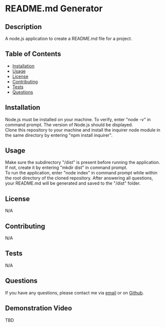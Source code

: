 # README.md Generator

## Description

A node.js application to create a README.md file for a project.

## Table of Contents

* [Installation](#installation)
* [Usage](#usage)
* [License](#license)
* [Contributing](#contributing)
* [Tests](#tests)
* [Questions](#questions)

## Installation

Node.js must be installed on your machine. To verify, enter "node -v" in command prompt. The version of Node.js should be displayed.<br>
Clone this repository to your machine and install the inquirer node module in the same directory by entering "npm install inquirer".<br>

## Usage

Make sure the subdirectory "/dist" is present before running the application. If not, create it by entering "mkdir dist" in command prompt.<br>
To run the application, enter "node index" in command prompt while within the root directory of the cloned repository. After answering all questions, your README.md will be generated and saved to the "/dist" folder.

## License

N/A

## Contributing

N/A

## Tests

N/A

## Questions

If you have any questions, please contact me via [email](sagat.cheung@gmail.com) or on [Github](http://github.com/sagatto).

## Demonstration Video

TBD